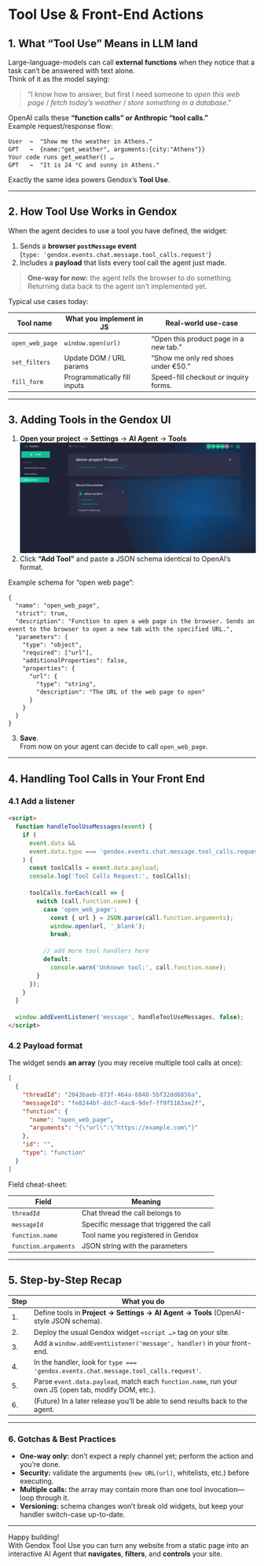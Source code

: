 # Tool Use & Front-End Actions

## 1. What “Tool Use” Means in LLM land

Large-language-models can call **external functions** when they notice that a task can’t be answered with text alone.  
Think of it as the model saying:

> “I know how to answer, but first I need someone to *open this web page* / *fetch today’s weather* / *store something in a database*.”

OpenAI calls these **“function calls” or Anthropic “tool calls.”**  
Example request/response flow:

```text
User  →  "Show me the weather in Athens."
GPT   →  {name:"get_weather", arguments:{city:"Athens"}}
Your code runs get_weather() …
GPT   →  "It is 24 °C and sunny in Athens."
```

Exactly the same idea powers Gendox’s **Tool Use**.

---

## 2. How Tool Use Works in Gendox

When the agent decides to use a tool you have defined, the widget:

1. Sends a **browser `postMessage` event**  
   (`type: 'gendox.events.chat.message.tool_calls.request'`)
2. Includes a **payload** that lists every tool call the agent just made.

> **One-way for now:** the agent *tells* the browser to do something.  
> Returning data back to the agent isn’t implemented yet.

Typical use cases today:

| Tool name        | What you implement in JS | Real-world use-case                                |
|------------------|--------------------------|----------------------------------------------------|
| `open_web_page`  | `window.open(url)`       | “Open this product page in a new tab.”             |
| `set_filters`    | Update DOM / URL params  | “Show me only red shoes under €50.”                |
| `fill_form`      | Programmatically fill inputs | Speed-fill checkout or inquiry forms.          |

---

## 3. Adding Tools in the Gendox UI

1. **Open your project** → **Settings** → **AI Agent** → **Tools**
![how-to-add-tool.gif](./img/how-to-add-tool.gif)
2. Click **“Add Tool”** and paste a JSON schema identical to OpenAI’s format.

Example schema for “open web page”:

```jsonc
{
  "name": "open_web_page",
  "strict": true,
  "description": "Function to open a web page in the browser. Sends an event to the browser to open a new tab with the specified URL.",
  "parameters": {
    "type": "object",
    "required": ["url"],
    "additionalProperties": false,
    "properties": {
      "url": {
        "type": "string",
        "description": "The URL of the web page to open"
      }
    }
  }
}
```

3. **Save**.  
   From now on your agent can decide to call `open_web_page`.

---

## 4. Handling Tool Calls in Your Front End

### 4.1  Add a listener

```html
<script>
  function handleToolUseMessages(event) {
    if (
      event.data &&
      event.data.type === 'gendox.events.chat.message.tool_calls.request'
    ) {
      const toolCalls = event.data.payload;
      console.log('Tool Calls Request:', toolCalls);

      toolCalls.forEach(call => {
        switch (call.function.name) {
          case 'open_web_page':
            const { url } = JSON.parse(call.function.arguments);
            window.open(url, '_blank');
            break;

          // add more tool handlers here
          default:
            console.warn('Unknown tool:', call.function.name);
        }
      });
    }
  }

  window.addEventListener('message', handleToolUseMessages, false);
</script>
```

### 4.2  Payload format

The widget sends **an array** (you may receive multiple tool calls at once):

```json
[
  {
    "threadId": "2043baeb-873f-464a-8840-5bf32dd6856a",
    "messageId": "fe8244bf-ddc7-4ac8-9def-ff9f5163ae2f",
    "function": {
      "name": "open_web_page",
      "arguments": "{\"url\":\"https://example.com\"}"
    },
    "id": "",
    "type": "function"
  }
]
```

Field cheat-sheet:

| Field            | Meaning                                     |
|------------------|---------------------------------------------|
| `threadId`       | Chat thread the call belongs to             |
| `messageId`      | Specific message that triggered the call    |
| `function.name`  | Tool name you registered in Gendox          |
| `function.arguments` | JSON string with the parameters          |

---

## 5. Step-by-Step Recap

| Step | What you do                                                                                               |
|------|-----------------------------------------------------------------------------------------------------------|
| 1.   | Define tools in **Project → Settings → AI Agent → Tools** (OpenAI-style JSON schema).                     |
| 2.   | Deploy the usual Gendox widget `<script …>` tag on your site.                                             |
| 3.   | Add a `window.addEventListener('message', handler)` in your front-end.                                    |
| 4.   | In the handler, look for `type === 'gendox.events.chat.message.tool_calls.request'`.                      |
| 5.   | Parse `event.data.payload`, match each `function.name`, run your own JS (open tab, modify DOM, etc.).     |
| 6.   | (Future) In a later release you’ll be able to send results back to the agent.                             |

---

### 6. Gotchas & Best Practices

* **One-way only:** don’t expect a reply channel yet; perform the action and you’re done.
* **Security:** validate the arguments (`new URL(url)`, whitelists, etc.) before executing.
* **Multiple calls:** the array may contain more than one tool invocation—loop through it.
* **Versioning:** schema changes won’t break old widgets, but keep your handler switch-case up-to-date.

---

Happy building!  
With Gendox Tool Use you can turn any website from a static page into an interactive AI Agent that **navigates**, **filters**, and **controls** your site.

